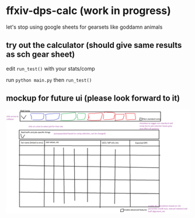 # ffxiv-dps-calc (work in progress)

let's stop using google sheets for gearsets like goddamn animals

## try out the calculator (should give same results as sch gear sheet)

edit `run_test()` with your stats/comp

run `python main.py` then `run_test()`

## mockup for future ui (please look forward to it)

![ui mockup](ui_mockup.png)
